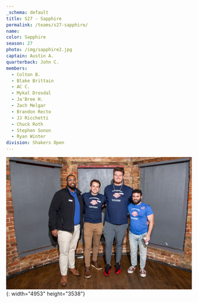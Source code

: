 ```yaml
---
_schema: default
title: S27 - Sapphire
permalink: /teams/s27-sapphire/
name:
color: Sapphire
season: 27
photo: /img/sapphire2.jpg
captain: Austin A.
quarterback: John C.
members:
  - Colton B.
  - Blake Brittain
  - AC C.
  - Mykal Drosdal
  - Ja'Bree H.
  - Zach Melgar
  - Brandon Recto
  - JJ Ricchetti
  - Chuck Roth
  - Stephen Sonon
  - Ryan Winter
division: Shakers Open
---
```

![](/img/da2-7066.jpg){: width="4953" height="3538"}